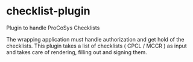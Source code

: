 # checklist-plugin
Plugin to handle ProCoSys Checklists

The wrapping application must handle authorization and get hold of the checklists.
This plugin takes a list of checklists ( CPCL / MCCR ) as input and takes care of rendering, filling out and signing them.
